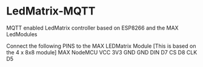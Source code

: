 # LedMatrix-MQTT
MQTT enabled LedMatrix controller based on ESP8266 and the MAX LedModules

Connect the following PINS to the MAX LEDMatrix Module
[This is based on the 4 x 8x8 module]
MAX		NodeMCU
VCC		3V3 
GND		GND
DIN		D7
CS		D8
CLK		D5
